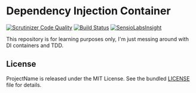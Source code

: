 # Dependency Injection Container

[![Scrutinizer Code Quality](https://scrutinizer-ci.com/g/marcaube/di-container/badges/quality-score.png?b=master)](https://scrutinizer-ci.com/g/marcaube/di-container/?branch=master)
[![Build Status](https://travis-ci.org/marcaube/di-container.svg)](https://travis-ci.org/marcaube/di-container)
[![SensioLabsInsight](https://insight.sensiolabs.com/projects/455207e3-55d8-4936-a361-7cef8df353f2/mini.png)](https://insight.sensiolabs.com/projects/455207e3-55d8-4936-a361-7cef8df353f2)

This repository is for learning purposes only, I'm just messing around with DI containers and TDD.


## License

ProjectName is released under the MIT License. See the bundled [LICENSE]() file for details.
